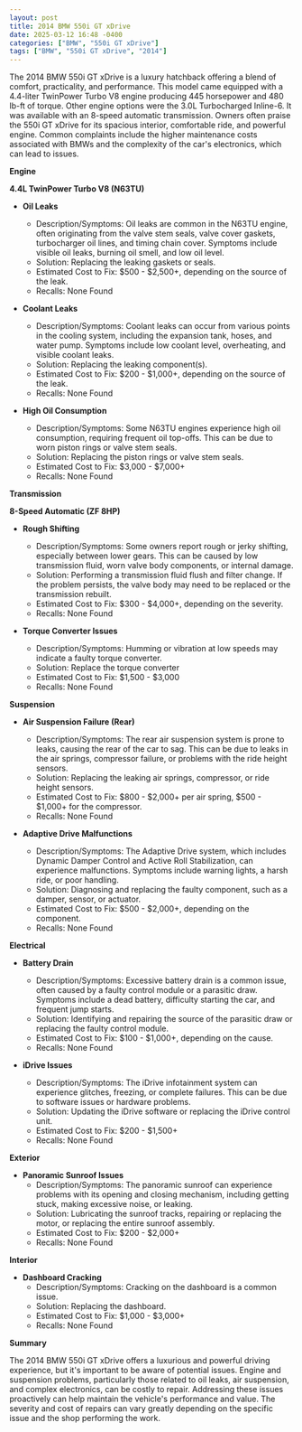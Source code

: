```yaml
---
layout: post
title: 2014 BMW 550i GT xDrive
date: 2025-03-12 16:48 -0400
categories: ["BMW", "550i GT xDrive"]
tags: ["BMW", "550i GT xDrive", "2014"]
---
```

The 2014 BMW 550i GT xDrive is a luxury hatchback offering a blend of comfort, practicality, and performance. This model came equipped with a 4.4-liter TwinPower Turbo V8 engine producing 445 horsepower and 480 lb-ft of torque. Other engine options were the 3.0L Turbocharged Inline-6. It was available with an 8-speed automatic transmission. Owners often praise the 550i GT xDrive for its spacious interior, comfortable ride, and powerful engine. Common complaints include the higher maintenance costs associated with BMWs and the complexity of the car's electronics, which can lead to issues.

**Engine**

**4.4L TwinPower Turbo V8 (N63TU)**

*   **Oil Leaks**
    *   Description/Symptoms: Oil leaks are common in the N63TU engine, often originating from the valve stem seals, valve cover gaskets, turbocharger oil lines, and timing chain cover. Symptoms include visible oil leaks, burning oil smell, and low oil level.
    *   Solution: Replacing the leaking gaskets or seals.
    *   Estimated Cost to Fix: $500 - $2,500+, depending on the source of the leak.
    *   Recalls: None Found

*   **Coolant Leaks**
    *   Description/Symptoms: Coolant leaks can occur from various points in the cooling system, including the expansion tank, hoses, and water pump. Symptoms include low coolant level, overheating, and visible coolant leaks.
    *   Solution: Replacing the leaking component(s).
    *   Estimated Cost to Fix: $200 - $1,000+, depending on the source of the leak.
    *   Recalls: None Found

*   **High Oil Consumption**
    *   Description/Symptoms: Some N63TU engines experience high oil consumption, requiring frequent oil top-offs. This can be due to worn piston rings or valve stem seals.
    *   Solution: Replacing the piston rings or valve stem seals.
    *   Estimated Cost to Fix: $3,000 - $7,000+
    *   Recalls: None Found

**Transmission**

**8-Speed Automatic (ZF 8HP)**

*   **Rough Shifting**
    *   Description/Symptoms: Some owners report rough or jerky shifting, especially between lower gears. This can be caused by low transmission fluid, worn valve body components, or internal damage.
    *   Solution: Performing a transmission fluid flush and filter change. If the problem persists, the valve body may need to be replaced or the transmission rebuilt.
    *   Estimated Cost to Fix: $300 - $4,000+, depending on the severity.
    *   Recalls: None Found

*   **Torque Converter Issues**
    *   Description/Symptoms: Humming or vibration at low speeds may indicate a faulty torque converter.
    *   Solution: Replace the torque converter
    *   Estimated Cost to Fix: $1,500 - $3,000
    *   Recalls: None Found

**Suspension**

*   **Air Suspension Failure (Rear)**
    *   Description/Symptoms: The rear air suspension system is prone to leaks, causing the rear of the car to sag. This can be due to leaks in the air springs, compressor failure, or problems with the ride height sensors.
    *   Solution: Replacing the leaking air springs, compressor, or ride height sensors.
    *   Estimated Cost to Fix: $800 - $2,000+ per air spring, $500 - $1,000+ for the compressor.
    *   Recalls: None Found

*   **Adaptive Drive Malfunctions**
    *   Description/Symptoms: The Adaptive Drive system, which includes Dynamic Damper Control and Active Roll Stabilization, can experience malfunctions. Symptoms include warning lights, a harsh ride, or poor handling.
    *   Solution: Diagnosing and replacing the faulty component, such as a damper, sensor, or actuator.
    *   Estimated Cost to Fix: $500 - $2,000+, depending on the component.
    *   Recalls: None Found

**Electrical**

*   **Battery Drain**
    *   Description/Symptoms: Excessive battery drain is a common issue, often caused by a faulty control module or a parasitic draw. Symptoms include a dead battery, difficulty starting the car, and frequent jump starts.
    *   Solution: Identifying and repairing the source of the parasitic draw or replacing the faulty control module.
    *   Estimated Cost to Fix: $100 - $1,000+, depending on the cause.
    *   Recalls: None Found

*   **iDrive Issues**
    *   Description/Symptoms: The iDrive infotainment system can experience glitches, freezing, or complete failures. This can be due to software issues or hardware problems.
    *   Solution: Updating the iDrive software or replacing the iDrive control unit.
    *   Estimated Cost to Fix: $200 - $1,500+
    *   Recalls: None Found

**Exterior**

*   **Panoramic Sunroof Issues**
    *   Description/Symptoms: The panoramic sunroof can experience problems with its opening and closing mechanism, including getting stuck, making excessive noise, or leaking.
    *   Solution: Lubricating the sunroof tracks, repairing or replacing the motor, or replacing the entire sunroof assembly.
    *   Estimated Cost to Fix: $200 - $2,000+
    *   Recalls: None Found

**Interior**

*   **Dashboard Cracking**
    *   Description/Symptoms: Cracking on the dashboard is a common issue.
    *   Solution: Replacing the dashboard.
    *   Estimated Cost to Fix: $1,000 - $3,000+
    *   Recalls: None Found

**Summary**

The 2014 BMW 550i GT xDrive offers a luxurious and powerful driving experience, but it's important to be aware of potential issues. Engine and suspension problems, particularly those related to oil leaks, air suspension, and complex electronics, can be costly to repair. Addressing these issues proactively can help maintain the vehicle's performance and value. The severity and cost of repairs can vary greatly depending on the specific issue and the shop performing the work.

